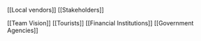 [[Local vendors]]
[[Stakeholders]]

[[Team Vision]]
[[Tourists]]
[[Financial Institutions]]
[[Government Agencies]]
